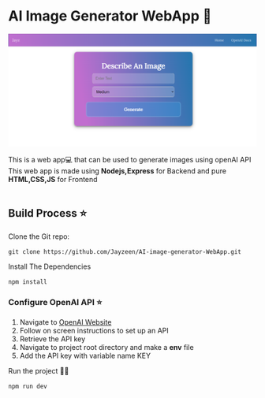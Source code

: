 # AI Image Generator WebApp :camera_flash:
 
![cover](cover.png)

This is a web app:computer: that can be used to generate images using openAI API\
This web app is made using **Nodejs,Express** for Backend and pure **HTML,CSS,JS** for Frontend
<br></br>

## Build Process :star:

Clone the Git repo:
```
git clone https://github.com/Jayzeen/AI-image-generator-WebApp.git
```
Install The Dependencies
```
npm install
```

### Configure OpenAI API :star:
1. Navigate to [OpenAI Website](https://openai.com/)
2. Follow on screen instructions to set up an API
3. Retrieve the API key
4. Navigate to project root directory and make a **env** file
5. Add the API key with variable name KEY


Run the project :running_man:
```
npm run dev
